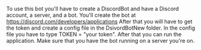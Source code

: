 To use this bot you'll have to create a DiscordBot and have a Discord account, a server, and a bot.
You'll create the bot at https://discord.com/developers/applications After that you will have to get the token and create a config file in the DsivordBotNew folder.
In the config file you have to type TOKEN = "your token".
After that you can run the application.
Make sure that you have the bot running on a server you're on.
